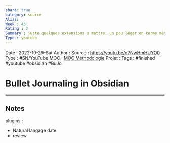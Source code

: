 ```yaml
---
share: true 
category: source
Alias:
Week : 43
Rating : 2
Summary : juste quelques extensions a mettre, un peu léger en terme méthodo ou conseils.
Type : youtube
---
```


Date : 2022-10-29-Sat
Author :
Source : https://youtu.be/c7NwHmHUYO0
Type : #SN/YouTube 
MOC : [MOC Méthodologie](MOC%20M%C3%A9thodologie.md)
Projet : 
Tags : #finished  #youtube #obsidian #BuJo


# Bullet Journaling in Obsidian


***

## Notes
plugins :
- Natural langage date
- review
